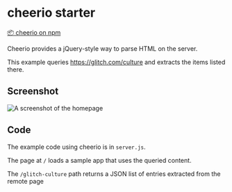 # cheerio starter

[📦 cheerio on npm](https://www.npmjs.com/package/cheerio)

Cheerio provides a jQuery-style way to parse HTML on the server.

This example queries https://glitch.com/culture and extracts the items listed there.

## Screenshot

![A screenshot of the homepage](https://cdn.glitch.com/24fd29fc-94f8-4c91-b98b-08e64a7a57d2%2FScreen%20Shot%202019-01-02%20at%2015.12.22.png?1546470768792)

## Code

The example code using cheerio is in `server.js`.

The page at `/` loads a sample app that uses the queried content.

The `/glitch-culture` path returns a JSON list of entries extracted from the remote page
